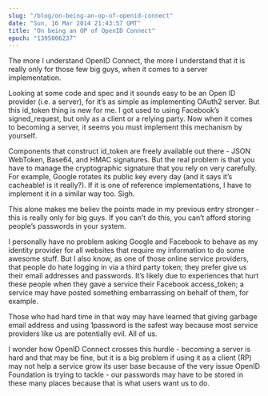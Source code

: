 ```yaml
---
slug: "/blog/on-being-an-op-of-openid-connect"
date: "Sun, 16 Mar 2014 21:43:57 GMT"
title: "On being an OP of OpenID Connect"
epoch: "1395006237"
---
```



The more I understand OpenID Connect, the more I understand that it is really only for those few big guys, when it comes to a server implementation.

Looking at some code and spec and it sounds easy to be an Open ID provider (i.e. a server), for it’s as simple as implementing OAuth2 server. But this id\_token thing is new for me. I got used to using Facebook’s signed\_request, but only as a client or a relying party. Now when it comes to becoming a server, it seems you must implement this mechanism by yourself.

Components that construct id\_token are freely available out there - JSON WebToken, Base64, and HMAC signatures. But the real problem is that you have to manage the cryptographic signature that you rely on very carefully. For example, Google rotates its public key every day (and it says it’s cacheable! is it really?). If it is one of reference implementations, I have to implement it in a similar way too. Sigh.

This alone makes me believ the points made in my previous entry stronger - this is really only for big guys. If you can’t do this, you can’t afford storing people’s passwords in your system.

I personally have no problem asking Google and Facebook to behave as my identity provider for all websites that require my information to do some awesome stuff. But I also know, as one of those online service providers, that people do hate logging in via a third party token; they prefer give us their email addresses and passwords. It’s likely due to experiences that hurt these people when they gave a service their Facebook access\_token; a service may have posted something embarrassing on behalf of them, for example.

Those who had hard time in that way may have learned that giving garbage email address and using 1password is the safest way because most service providers like us are potentially evil. All of us.

I wonder how OpenID Connect crosses this hurdle - becoming a server is hard and that may be fine, but it is a big problem if using it as a client (RP) may not help a service grow its user base because of the very issue OpenID Foundation is trying to tackle - our passwords may have to be stored in these many places because that is what users want us to do.


